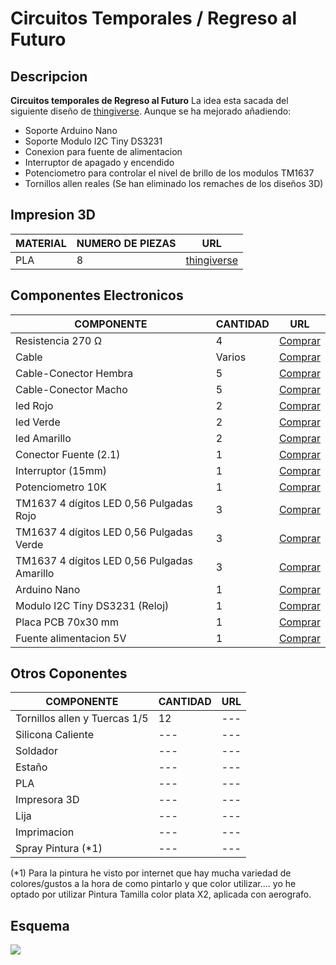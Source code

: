 
# Circuitos Temporales / Regreso al Futuro
## Descripcion

**Circuitos temporales de Regreso al Futuro** La idea esta sacada del siguiente diseño de [thingiverse](https://www.thingiverse.com/thing:2980120). Aunque se ha mejorado añadiendo:

* Soporte Arduino Nano
* Soporte Modulo I2C Tiny DS3231
* Conexion para fuente de alimentacion
* Interruptor de apagado y encendido
* Potenciometro para controlar el nivel de brillo de los modulos TM1637
* Tornillos allen reales (Se han eliminado los remaches de los diseños 3D)

## Impresion 3D

| MATERIAL | NUMERO DE PIEZAS | URL |
| ----- | --------- | ----------- |
|PLA|8|[thingiverse](https://www.thingiverse.com/thing:3627110)|



## Componentes Electronicos

| COMPONENTE | CANTIDAD | URL |
| ----- | --------- | ----------- |
|Resistencia 270 Ω|4|[Comprar](https://es.aliexpress.com/store/product/100pcs-1-4W-5-Carbon-Film-Resistor-200-220-240-270-300-ohm/605870_32834932710.html?spm=a219c.search0104.3.16.f3aa3beexTf7rj&ws_ab_test=searchweb0_0,searchweb201602_5_10065_10068_319_10891_10059_10884_317_10548_10887_10696_321_322_10084_453_10083_454_10103_10618_10307_10301_10821_537_536,searchweb201603_53,ppcSwitch_0&algo_expid=681fdf07-45a3-4daa-9de5-6f2bcfd8645d-2&algo_pvid=681fdf07-45a3-4daa-9de5-6f2bcfd8645d)|
|Cable|Varios|[Comprar](https://es.aliexpress.com/item/Double-head-Soldering-Tin-Wire-Length-20cm-5-Colors-Each-20-Total-100-pcs/32648914319.html?spm=a2g0s.9042311.0.0.424e63c0mVzgC6)|
|Cable-Conector Hembra|5|[Comprar](https://es.aliexpress.com/item/10-par-lote-JST-Plug-Cable-de-alambre-de-100mm-2Pin-hombre-conector-hembra-22AWG-para/32953203612.html?spm=a2g0s.9042311.0.0.274263c0oxJK1K)|
|Cable-Conector Macho|5|[Comprar](https://es.aliexpress.com/item/10-par-lote-JST-Plug-Cable-de-alambre-de-100mm-2Pin-hombre-conector-hembra-22AWG-para/32953203612.html?spm=a2g0s.9042311.0.0.274263c0oxJK1K)|
|led Rojo|2|[Comprar](https://es.aliexpress.com/item/5Colors-20-piezas-100-piezas-de-5mm-LED-luz-diodo-Kit-surtido-blanco-azul-verde-amarillo/32851364472.html?spm=a2g0s.9042311.0.0.3a2a63c0V91txx)|
|led Verde|2|[Comprar](https://es.aliexpress.com/item/5Colors-20-piezas-100-piezas-de-5mm-LED-luz-diodo-Kit-surtido-blanco-azul-verde-amarillo/32851364472.html?spm=a2g0s.9042311.0.0.3a2a63c0V91txx)|
|led Amarillo|2|[Comprar](https://es.aliexpress.com/item/5Colors-20-piezas-100-piezas-de-5mm-LED-luz-diodo-Kit-surtido-blanco-azul-verde-amarillo/32851364472.html?spm=a2g0s.9042311.0.0.3a2a63c0V91txx)|
|Conector Fuente (2.1)|1|[Comprar](https://www.aliexpress.com/item/10PCS-DC022-5-5-2-1-5-5-x-2-1mm-DC-Power-Socket-Connector-DC/32881736861.html?spm=a2g0s.9042311.0.0.274263c0VxDhWh)|
|Interruptor (15mm)|1|[Comprar](https://es.aliexpress.com/item/Hzy-10-unids-lote-15-MM-16mm-de-di-metro-peque-o-barco-de-vuelta-a/32875312702.html?spm=a2g0s.9042311.0.0.274263c0mQ7x89)|
|Potenciometro 10K|1|[Comprar](https://es.aliexpress.com/store/product/5-PCS-Lot-Potentiometer-Resistor-1K-10K-20K-50K-100K-500K-Ohm-3-Pin-Linear-Taper/2178016_32948875673.html?spm=a219c.search0104.3.2.74531a23HUSUEm&ws_ab_test=searchweb0_0,searchweb201602_5_10065_10068_319_10891_10059_10884_317_10548_10887_10696_321_322_10084_453_10083_454_10103_10618_10307_10301_10821_537_536,searchweb201603_53,ppcSwitch_0&algo_expid=c1be5f05-f108-4b1d-a1b7-ea67ace24868-0&algo_pvid=c1be5f05-f108-4b1d-a1b7-ea67ace24868)|
|TM1637 4 dígitos LED 0,56 Pulgadas Rojo|3|[Comprar](https://es.aliexpress.com/item/TM1637-4-d-gitos-LED-pantalla-de-0-56-pulgadas-tubo-7-segmentos-Amarillo-Azul-blanco/32852756555.html?spm=a2g0s.9042311.0.0.274263c0hnjgYq)|
|TM1637 4 dígitos LED 0,56 Pulgadas Verde|3|[Comprar](https://es.aliexpress.com/item/TM1637-4-d-gitos-LED-0-56-0-56-Iinch-7-segmentos-de-tubo-reloj-doble/32845754229.html?spm=a2g0s.9042311.0.0.274263c0hnjgYq)|
|TM1637 4 dígitos LED 0,56 Pulgadas Amarillo|3|[Comprar](https://es.aliexpress.com/item/4-d-gitos-4-d-gitos-LED-0-56-pulgadas-amarillo-pantalla-LED-Digital-TM1637-tubo/32920128195.html?spm=a2g0s.9042311.0.0.274263c0hnjgYq)|
|Arduino Nano|1|[Comprar](https://es.aliexpress.com/store/product/Free-Shipping-for-Arduino-Nano-V3-0-controller-ATMEGA328P-ATMEGA328-original-CH340-USB-cable/1948124_32607801066.html?spm=a219c.search0104.3.3.4bca72f2eQLTLW&ws_ab_test=searchweb0_0,searchweb201602_5_10065_10068_319_10891_10059_10884_317_10548_10887_10696_321_322_10084_453_10083_454_10103_10618_10307_10301_10821_537_536,searchweb201603_53,ppcSwitch_0&algo_expid=d3b4bcc3-b12a-4223-9f62-afbf9da13c9c-0&algo_pvid=d3b4bcc3-b12a-4223-9f62-afbf9da13c9c)|
|Modulo I2C Tiny DS3231 (Reloj)|1|[Comprar](https://es.aliexpress.com/store/product/2017-New-DS3231-AT24C32-IIC-I2C-Precision-Real-Time-Clock-RTC-Memory-Module-Long-Term-Accuracy/1089303_32811098078.html?spm=a219c.search0104.3.2.498b6452wpPa0a&ws_ab_test=searchweb0_0,searchweb201602_5_10065_10068_319_10891_10059_10884_317_10548_10887_10696_321_322_10084_453_10083_454_10103_10618_10307_10301_10821_537_536,searchweb201603_53,ppcSwitch_0&algo_expid=36ef75ff-9f03-4017-971f-d233bff72787-0&algo_pvid=36ef75ff-9f03-4017-971f-d233bff72787)|
|Placa PCB 70x30 mm|1|[Comprar](https://es.aliexpress.com/store/product/20PCS-LOT-5x7-4x6-3x7-2x8-CM-Double-Side-Copper-Prototype-PCB-Universal-Board-Experimental-Development/221555_32828136874.html?spm=a219c.search0104.3.44.1f167b09wQfqNV&ws_ab_test=searchweb0_0,searchweb201602_5_10065_10068_319_10891_10059_10884_317_10548_10887_10696_321_322_10084_453_10083_454_10103_10618_10307_10301_10821_537_536,searchweb201603_53,ppcSwitch_0&algo_expid=8389cb1f-e7ba-4feb-9b21-fd55de1073c3-6&algo_pvid=8389cb1f-e7ba-4feb-9b21-fd55de1073c3)|
|Fuente alimentacion 5V|1|[Comprar](https://es.aliexpress.com/store/product/Power-Adapter-Supply-DC-5V-12V-24V-1A-2A-3A-5A-6A-8A-DC-5-12/3117005_32917600770.html?spm=a219c.search0104.3.2.38db20ecQY5sld&ws_ab_test=searchweb0_0,searchweb201602_5_10065_10068_319_10891_10059_10884_317_10548_10887_10696_321_322_10084_453_10083_454_10103_10618_10307_10301_10821_537_536,searchweb201603_53,ppcSwitch_0&algo_expid=4741fde3-6db8-4471-b034-8c33b2f11290-0&algo_pvid=4741fde3-6db8-4471-b034-8c33b2f11290)|


## Otros Coponentes

| COMPONENTE | CANTIDAD | URL |
| ----- | --------- | ----------- |
|Tornillos allen y Tuercas 1/5|12|---|
|Silicona Caliente|---|---|
|Soldador|---|---|
|Estaño|---|---|
|PLA|---|---|
|Impresora 3D|---|---|
|Lija|---|---|
|Imprimacion|---|---|
|Spray Pintura (*1)|---|---|

(*1) Para la pintura he visto por internet que hay mucha variedad de colores/gustos a la hora de como pintarlo y que color utilizar.... yo he optado por utilizar Pintura Tamilla color plata X2, aplicada con aerografo.

## Esquema

![](https://github.com/maker-project/circuitos-temporales/blob/master/esquema/esquema_circuitos_temporales.jpg)


